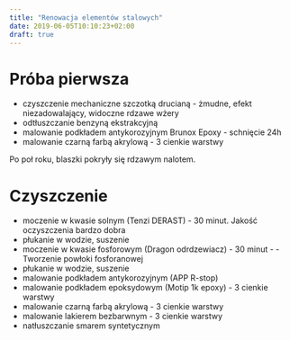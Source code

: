 ```yaml
---
title: "Renowacja elementów stalowych"
date: 2019-06-05T10:10:23+02:00
draft: true
---
```



# Próba pierwsza
  * czyszczenie mechaniczne szczotką drucianą - żmudne, efekt niezadowalający, widoczne rdzawe wżery
  * odtłuszczanie benzyną ekstrakcyjną
  * malowanie podkładem antykorozyjnym Brunox Epoxy - schnięcie 24h
  * malowanie czarną farbą akrylową  - 3 cienkie warstwy

  Po poł roku, blaszki pokryły się rdzawym nalotem.

# Czyszczenie
  * moczenie w kwasie solnym (Tenzi DERAST) - 30 minut. Jakość oczyszczenia bardzo dobra
  * płukanie w wodzie, suszenie
  * moczenie w kwasie fosforowym (Dragon odrdzewiacz) - 30 minut - - Tworzenie powłoki fosforanowej
  * płukanie w wodzie, suszenie
  * malowanie podkładem antykorozyjnym (APP R-stop)
  * malowanie podkładem epoksydowym (Motip 1k epoxy) - 3 cienkie warstwy
  * malowanie czarną farbą akrylową  - 3 cienkie warstwy
  * malowanie lakierem bezbarwnym - 3 cienkie warstwy
  * natłuszczanie smarem syntetycznym
